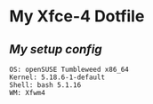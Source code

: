 # My Xfce-4 Dotfile
## _My setup config_
    OS: openSUSE Tumbleweed x86_64 
    Kernel: 5.18.6-1-default 
    Shell: bash 5.1.16 
    WM: Xfwm4
